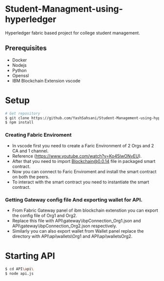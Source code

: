 # Student-Managment-using-hyperledger
Hyperledger fabric based project for college student management.
## Prerequisites
- Docker
- Nodejs
- Python
- Openssl
- IBM Blockchain Extension vscode
# Setup
```bash
# Get repository
$ git clone https://github.com/YashSahsani/Student-Management-using-hyperledger.git && cd Student-Management-using-hyperledger
$ npm install
```
### Creating Fabric Enviroment 
- In vscode first you need to create a Faric Environment of 2 Orgs and 2 CA and 1 channel.
- Reference (https://www.youtube.com/watch?v=Ko45lwONvEU).
- After that you need to import Blockchain@0.0.14 file in packaged smart contract.
- Now you can connect to Faric Enviroment and install the smart contract on both the peers.
- To interact with the smart contract you need to instantiate the smart contract.

### Getting Gateway config file And exporting wallet for API.
- From Fabric Gateway panel of ibm  blockchain extenstion you can export the config file of Org1 and Org2.
- Replace this file with API\gateway\ibpConnection_Org1.json and API\gateway\ibpConnection_Org2.json respectively.
- Similarly you can also export wallet from Wallet panel replace the directory with API\api\wallets\Org1 and API\api\walletsOrg2.

# Starting API
```bash
$ cd API\api\
$ node api.js
```

